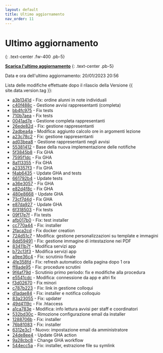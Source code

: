 ```yaml
---
layout: default
title: Ultimo aggiornamento
nav_order: 11
---
```


# Ultimo aggiornamento
{: .text-center .fw-400 .pb-5}

[**Scarica l'ultimo aggiornamento**](https://github.com/iisgiua/giuaschool/releases/download/update-v1.5.1/giuaschool-update-v1.5.1.zip)
{: .text-center .pb-5}

Data e ora dell'ultimo aggiornamento: 20/01/2023 20:56

Lista delle modifiche effettuate dopo il rilascio della Versione {{ site.data.version.tag }}:

- [a3b1341d](http://github.com/iisgiua/giuaschool/commit/a3b1341de3eb63b3c568485e8f9091104e8ffae7) - Fix: ordine alunni in note individuali
- [c40f488c](http://github.com/iisgiua/giuaschool/commit/c40f488ce5675e549d8df443300db6607da0ee30) - Gestione avvisi rappresentanti (completa)
- [bb4fc975](http://github.com/iisgiua/giuaschool/commit/bb4fc975c17b6f7e4fbc46e5e707f1f968236348) - Fix tests
- [710b7aea](http://github.com/iisgiua/giuaschool/commit/710b7aea25220959df7ee86e495fbf88f01439c4) - Fix tests
- [0041ad7e](http://github.com/iisgiua/giuaschool/commit/0041ad7eb30ed7b1dcbac2b3515428142a9ed965) - Gestione completa rappresentanti
- [26ede82d](http://github.com/iisgiua/giuaschool/commit/26ede82d389fee4caad1b9a9a529d35505e37f21) - Fix: gestione rappresentanti
- [2adbea4a](http://github.com/iisgiua/giuaschool/commit/2adbea4a83d4b054aa16ed2f4ed98f7a72a583ad) - Modifica: aggiunto calcolo ore in argomenti lezione
- [a23c78c2](http://github.com/iisgiua/giuaschool/commit/a23c78c2bbc343b647929fdfbcb84423712e520c) - Fix: gestione rappresentanti
- [ad03bea8](http://github.com/iisgiua/giuaschool/commit/ad03bea8cf6a8b1d5b7f5711d6d7d621dd4440ca) - Gestione rappresentanti negli avvisi
- [55381412](http://github.com/iisgiua/giuaschool/commit/55381412f2496d8384bfe49baa0e16037d6dd761) - Base della nuova implementazione delle notifiche
- [5f3845b8](http://github.com/iisgiua/giuaschool/commit/5f3845b8d12a00933edb56981707c61937dba51b) - Fix GHA
- [7595f1dc](http://github.com/iisgiua/giuaschool/commit/7595f1dc6e538e5d9225033ec3b29b1ed4f8eb07) - Fix GHA
- [8a113355](http://github.com/iisgiua/giuaschool/commit/8a113355e1f32cc1bb2c18098ce92fe6c422c991) - Fix GHA
- [a23357f3](http://github.com/iisgiua/giuaschool/commit/a23357f3a3cc7fad0bf6d6d2a77731eeb5ab609a) - Fix GHA
- [f4ab6435](http://github.com/iisgiua/giuaschool/commit/f4ab64358665c6f15cd92db67a585d2e48838bb3) - Update GHA and tests
- [661792b4](http://github.com/iisgiua/giuaschool/commit/661792b44b68bc31b0cf516db22c5293f7e7888b) - Update tests
- [a36e3057](http://github.com/iisgiua/giuaschool/commit/a36e3057183e8d7fe963b3205f17d189a22f881e) - Fix GHA
- [e82d4f8c](http://github.com/iisgiua/giuaschool/commit/e82d4f8c0fb00fb52351316df3e83f07ee38f2b4) - Fix GHA
- [480e8668](http://github.com/iisgiua/giuaschool/commit/480e866823654d6f8c8f7a24607eff2d7b1067a1) - Update GHA
- [73cf7d4d](http://github.com/iisgiua/giuaschool/commit/73cf7d4d88aa200f313125a42616b24a2840782b) - Fix GHA
- [e87da927](http://github.com/iisgiua/giuaschool/commit/e87da927c9f35962d0d79040ac949c515f53e38f) - Update GHA
- [6f318503](http://github.com/iisgiua/giuaschool/commit/6f3185033b884816127d7838b4fe28c2db235d6c) - Fix tests
- [09f17e7f](http://github.com/iisgiua/giuaschool/commit/09f17e7fc6ffa701a01e0eade8dd96cd3db4941c) - Fix tests
- [afb017b0](http://github.com/iisgiua/giuaschool/commit/afb017b0bd9e38360ab0dcc536ec506bbebd975e) - Fix: test installer
- [cc770a44](http://github.com/iisgiua/giuaschool/commit/cc770a4409fa5d9ca7f281772eac43a2804501cf) - Fix: installer
- [2faca2cd](http://github.com/iisgiua/giuaschool/commit/2faca2cd76913c143914fbd0d07f57ba66d2f9e1) - Fix docker creation
- [724d51c7](http://github.com/iisgiua/giuaschool/commit/724d51c7150b8223ac36a90fef58705b57956d0c) - Modifica: gestione personalizzazioni su template e immagini
- [8dd59491](http://github.com/iisgiua/giuaschool/commit/8dd594918c0495660bdf2ed4dcd531dd3afc5bd5) - Fix: gestione immagine di intestazione nei PDF
- [83411b7f](http://github.com/iisgiua/giuaschool/commit/83411b7fca49576030955a64018900d2fd9476a0) - Modifica servizi app
- [b72c13f3](http://github.com/iisgiua/giuaschool/commit/b72c13f33603cdcb80d01ef4c70eeb210685ffd9) - Modifica servizi app
- [a9ee36c4](http://github.com/iisgiua/giuaschool/commit/a9ee36c4385684473c439ebba646c441678b0263) - Fix: scrutinio finale
- [4fe358fd](http://github.com/iisgiua/giuaschool/commit/4fe358fdeb4be46ebf75e7d4e8560dc1d72db33c) - Fix: refresh automatico della pagina dopo 1 ora
- [ff8ade95](http://github.com/iisgiua/giuaschool/commit/ff8ade959eec5e458f3f2c8bfe387a187510d3b6) - Fix: procedure scrutini
- [9f4af79d](http://github.com/iisgiua/giuaschool/commit/9f4af79dba8ecebea80def08977b8ca942783c92) - Scrutinio primo periodo: fix e modifiche alla procedura
- [e5541cdc](http://github.com/iisgiua/giuaschool/commit/e5541cdc96a82993052bf520d6c5aa98658deb83) - Modifica: connessione da app e altri fix
- [f3d02670](http://github.com/iisgiua/giuaschool/commit/f3d02670e994b137129dd15d3e30a565fdee3197) - Fix minori
- [c787b223](http://github.com/iisgiua/giuaschool/commit/c787b2239225d40dce368e222184f4ef3396bb39) - Fix: link in gestione colloqui
- [d1adae84](http://github.com/iisgiua/giuaschool/commit/d1adae84c374329375c60bb4d3ec6bc628a8df3a) - Fix: installer e notifica colloquio
- [83a23055](http://github.com/iisgiua/giuaschool/commit/83a23055f011e6c5a279511432a81bdf4cb5d5f4) - Fix: updater
- [49d4119c](http://github.com/iisgiua/giuaschool/commit/49d4119cfa276b17c04c7c9914a5f1a5d9925308) - Fix .htaccess
- [a1ca783e](http://github.com/iisgiua/giuaschool/commit/a1ca783edeecbc8955e462e89a559283db2d609e) - Modifica: info lettura avvisi per staff e coordinatori
- [532bd30c](http://github.com/iisgiua/giuaschool/commit/532bd30c06142be40c89a673721108d70b023c5c) - Rimozione configurazione email da installer
- [1288706b](http://github.com/iisgiua/giuaschool/commit/1288706b02b43ed01c8c95f7a6d421d1e1fc1ea5) - Fix: installer
- [76b81083](http://github.com/iisgiua/giuaschool/commit/76b810830b677af473ec880af082a4b8f7fade65) - Fix: installer
- [6312e3c1](http://github.com/iisgiua/giuaschool/commit/6312e3c199b84e742452d06159b505a2b06108f3) - Nuovo: impostazione email da amministratore
- [24de8ee4](http://github.com/iisgiua/giuaschool/commit/24de8ee40fb9af826846a790262e9902cecd3a77) - Update GHA action
- [9a28cbc8](http://github.com/iisgiua/giuaschool/commit/9a28cbc847f2865c0d9a01c92c47e0e1c9862b72) - Change GHA workflow
- [544ecc5a](http://github.com/iisgiua/giuaschool/commit/544ecc5ab4a5ae366338243ed9bffb1edc98a3b6) - Fix: installer, estrazione file su symlink

